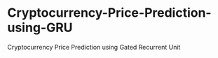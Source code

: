 # Cryptocurrency-Price-Prediction-using-GRU
Cryptocurrency Price Prediction using Gated Recurrent Unit
